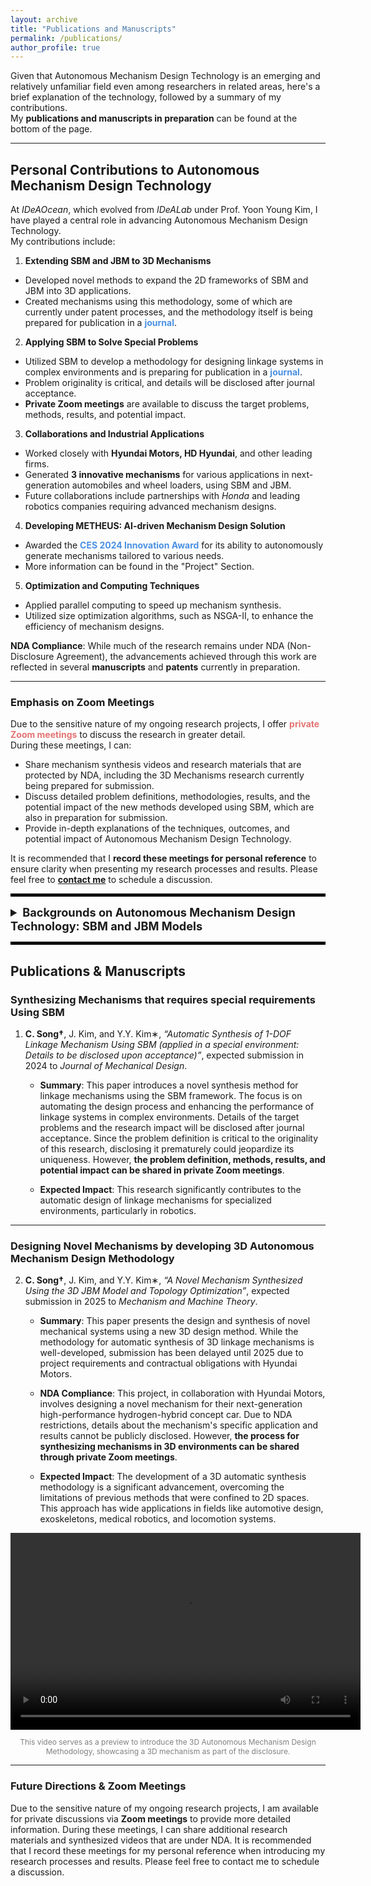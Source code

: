 ```yaml
---
layout: archive
title: "Publications and Manuscripts"
permalink: /publications/
author_profile: true
---
```


Given that Autonomous Mechanism Design Technology is an emerging and relatively unfamiliar field even among researchers in related areas, here's a brief explanation of the technology, followed by a summary of my contributions.  
My **publications and manuscripts in preparation** can be found at the bottom of the page.

---
## Personal Contributions to Autonomous Mechanism Design Technology

At *IDeAOcean*, which evolved from *IDeALab* under Prof. Yoon Young Kim, I have played a central role in advancing Autonomous Mechanism Design Technology.  
My contributions include:

1) **Extending SBM and JBM to 3D Mechanisms**
  - Developed novel methods to expand the 2D frameworks of SBM and JBM into 3D applications.
  - Created mechanisms using this methodology, some of which are currently under patent processes, and the methodology itself is being prepared for publication in a <span style="color: #4a90e2;">**journal**</span>.

2) **Applying SBM to Solve Special Problems**
  - Utilized SBM to develop a methodology for designing linkage systems in complex environments and is preparing for publication in a <span style="color: #4a90e2;">**journal**</span>.
  - Problem originality is critical, and details will be disclosed after journal acceptance.
  - **Private Zoom meetings** are available to discuss the target problems, methods, results, and potential impact.

3) **Collaborations and Industrial Applications**
  - Worked closely with **Hyundai Motors, HD Hyundai**, and other leading firms.
  - Generated **3 innovative mechanisms** for various applications in next-generation automobiles and wheel loaders, using SBM and JBM.
  - Future collaborations include partnerships with *Honda* and leading robotics companies requiring advanced mechanism designs.

4) **Developing METHEUS: AI-driven Mechanism Design Solution**
  - Awarded the <span style="color: #4a90e2;">**CES 2024 Innovation Award**</span> for its ability to autonomously generate mechanisms tailored to various needs.
  - More information can be found in the "Project" Section.

5) **Optimization and Computing Techniques**
  - Applied parallel computing to speed up mechanism synthesis.
  - Utilized size optimization algorithms, such as NSGA-II, to enhance the efficiency of mechanism designs.


**NDA Compliance**: While much of the research remains under NDA (Non-Disclosure Agreement), the advancements achieved through this work are reflected in several **manuscripts** and **patents** currently in preparation.

---
### Emphasis on Zoom Meetings

Due to the sensitive nature of my ongoing research projects, I offer <span style="color: #e57373;">**private Zoom meetings**</span> to discuss the research in greater detail.  
During these meetings, I can:

- Share mechanism synthesis videos and research materials that are protected by NDA, including the 3D Mechanisms research currently being prepared for submission.
- Discuss detailed problem definitions, methodologies, results, and the potential impact of the new methods developed using SBM, which are also in preparation for submission.
- Provide in-depth explanations of the techniques, outcomes, and potential impact of Autonomous Mechanism Design Technology.

It is recommended that I **record these meetings for personal reference** to ensure clarity when presenting my research processes and results. Please feel free to [**contact me**](<mailto:cksdml1014@gmail.com>) to schedule a discussion.


<hr style="border: 2px solid black;">

<details>
  <summary style="font-size: 1.3em; font-weight: bold;">Backgrounds on Autonomous Mechanism Design Technology: SBM and JBM Models </summary>  

<p>The <strong>Autonomous Mechanism Design Technology</strong>, developed using the <strong>SBM (Spring-connected Block Model)</strong> and <strong>JBM (Joint-element Block Model)</strong> frameworks, represents a revolutionary approach to mechanism synthesis.<br>
  This technology autonomously generates complex linkage mechanisms that achieve specific tasks and meet performance requirements across various applications.<br>
  Specifically, it synthesizes <strong>1-DOF linkage mechanisms that follow desired paths</strong> by automatically determining <strong>both the topology and geometry</strong> of the mechanism.<br>
  This is achieved through appropriate optimization problem formulations and precise modeling of the spring-block systems.</p>

<h2>What are SBM and JBM?</h2>

<div style="display: flex; justify-content: space-between;">
    <div style="width: 48%; display: flex; flex-direction: column; justify-content: space-between;">
        <img src="https://cksdml1014.github.io/chanisong/images/SBM2.png" alt="SBM2" style="width: 100%;">
        <p style="font-size: 12px; text-align: center; margin-top: auto;">SBM, first proposed by Prof. Yoon Young Kim (JMD, 2007), enables the synthesis of 2D Linkage Mechanisms comprised of revolute joints.</p>
    </div>
    <div style="width: 48%; display: flex; flex-direction: column; justify-content: space-between;">
        <img src="https://cksdml1014.github.io/chanisong/images/JBM1.png" alt="JBM1" style="width: 100%;">
        <p style="font-size: 12px; text-align: center; margin-top: auto;">JBM, proposed by Kang and Kim (SMO, 2018), extends SBM by incorporating prismatic joints into 2D Linkage Mechanisms.</p>
    </div>
</div>

<p><strong style="font-size: 1.2em;">SBM (Spring-connected Block Model):</strong></p>
<ul>
  <li>Represents mechanical systems using rigid blocks connected by springs.</li>
  <li>The spring connections simulate constraints and force-displacement relationships that characterize the dynamic behavior of the mechanism.</li>
  <li>Enables the automatic synthesis of <strong>2D 1DOF mechanisms</strong> composed of <strong>revolute joints</strong>, optimized to follow specific paths.</li>
</ul>

<p><strong style="font-size: 1.2em;">JBM (Joint-element Block Model):</strong></p>
<ul>
  <li>Extends SBM by incorporating revolute and prismatic joints.</li>
  <li>Allows for more sophisticated control of the mechanism's movement by enabling the usage of prismatic joints.</li>
  <li>Supports the synthesis of <strong>2D 1DOF mechanisms</strong> with <strong>revolute and prismatic joints</strong>.</li>
</ul>

<div style="text-align: center;">
    <img src="https://cksdml1014.github.io/chanisong/images/optimizationformulation.png" alt="optimizationformulation" style="width: 50%;">
    <p style="font-size: 12px;">Optimization formulation for Autonomous Mechanism Design, first proposed by Kim et al. (IJNM, 2014)</p>
</div>

<ul>
  <li>The spring constant <em>k</em> of the springs in SBM & JBM models determines whether the system behaves like a linkage mechanism with revolute joints, like a rigidly connected structure, or something in between. By using spring values as variables, along with the position of the nodes and the angle of the double-spring structure in JBM models, we can represent various 2D linkage mechanisms composed of links and revolute/prismatic joints.</li>
  <li>Using an appropriate optimization formulation with these variables as optimization variables, we can automatically synthesize linkage mechanisms that follow specific paths. This process determines <strong>both the topology and geometry</strong> of the linkage mechanisms.</li>
  <li>The synthesis process utilizes an <strong>optimization formulation</strong> based on the <strong>work transmittance efficiency function</strong> (Kim and Kim, IJNM, 2014), enabling the autonomous design of mechanisms that follow specific paths.</li>
</ul>

<div style="display: flex; justify-content: space-between;">
  <div style="width: 48%; text-align: center;">
    <video width="100%" controls>
      <source src="https://cksdml1014.github.io/chanisong/images/sbmvideo1.mp4" type="video/mp4">
      Your browser does not support the video tag.
    </video>
    <p style="font-size: 12px; color: gray;">This video illustrates the mechanism synthesis process using SBM. You can see how different spring constants change the motion of the SBM blocks. The path of the center of target block gradually converges to the target path. (IDeA Lab, 2022)</p>
  </div>
  
  <div style="width: 48%; text-align: center;">
    <video width="100%" controls>
      <source src="https://cksdml1014.github.io/chanisong/images/sbmvideo2.mp4" type="video/mp4">
      Your browser does not support the video tag.
    </video>
    <p style="font-size: 12px; color: gray;">This video illustrates the change of objective function(red) and constraints(blue) during the iteration of SBM optimization while synthesizing the mechanism from the left video. 1DoF Mechanism is synthesized when the work transmittance efficiency(red graph) converges to 1. (IDeA Lab, 2022)</p>
  </div>
</div>

<h2>Examples of Applications of Autonomous Mechanism Design Technology</h2>

<p><strong style="font-size: 1.2em;">Vehicle Mechanisms:</strong></p>
<ul>
  <li><strong>Applications:</strong> Autonomous suspension systems, aerodynamic components, adaptable chassis elements.</li>
  <li><strong>Impact:</strong> Optimizes vehicle performance under various conditions, supporting the shift toward electric and autonomous vehicles.</li>
</ul>

<div style="text-align: center;">
    <img src="https://cksdml1014.github.io/chanisong/images/메커니즘그림1.png" alt="mech1" style="width: 90%;">
    <p style="font-size: 12px;">Novel vehicle mechanisms developed using predecessor to SBM and JBM, referred to as the 'bar model' proposed by Kim and Kim (IJNM, 2014). Figure also referenced in Kim et al. (IJNM, 2018).</p>
</div>

<p><strong style="font-size: 1.2em;">Human-Integrated Mechanisms and Robotics:</strong></p>
<ul>
  <li><strong>Applications:</strong> Robotic exoskeletons, rehabilitation devices, assistive mobility systems.</li>
  <li><strong>Impact:</strong> Designs mechanisms that interact with humans for wearable, assistive applications in medical robotics.</li>
</ul>

<div style="text-align: center;">
    <img src="https://cksdml1014.github.io/chanisong/images/메커니즘그림2.png" alt="mech2" style="width: 90%;">
    <p style="font-size: 12px;">Rehabilitation devices designed using SBM and JBM (Kim et al., SMO, 2018) and exoskeletons (Lee et al., IEEE Access, 2023).</p>
</div>

<p><strong style="font-size: 1.2em;">Transformable Wheel Mechanisms:</strong></p>
<ul>
  <li><strong>Applications:</strong> Transformable wheels with adaptable structures for torque, speed, and stability optimization.</li>
  <li><strong>Impact:</strong> Reduces motor usage while maintaining performance, enabling 1-DOF robot systems to adjust to changing terrain.</li>
</ul>

<div style="text-align: center;">
    <img src="https://cksdml1014.github.io/chanisong/images/메커니즘그림3.png" alt="mech3" style="width: 70%;">
    <p style="font-size: 12px;">Transformable wheels designed using JBM (Kim et al., IEEE T-RO, 2023).</p>
</div>

<div style="display: flex; justify-content: space-between;">
  <div style="width: 48%; text-align: center;">
    <video width="100%" controls>
      <source src="https://cksdml1014.github.io/chanisong/images/wheel1.mp4" type="video/mp4">
      Your browser does not support the video tag.
    </video>
    <p style="font-size: 12px; color: gray;">This video illustrates the synthesis process of Transformable Wheel Mechanisms using the JBM framework. As the optimization problem approaches its optimal solution, the JBM system gradually converges into a 1-DOF mechanism. (IEEE T-RO, 2023)</p>
  </div>
  <div style="width: 48%; text-align: center;">
    <video width="100%" controls>
      <source src="https://cksdml1014.github.io/chanisong/images/wheel2.mp4" type="video/mp4">
      Your browser does not support the video tag.
    </video>
    <p style="font-size: 12px; color: gray;">Once the JBM system converges, it is interpreted into a linkage mechanism. This video showcases the CAD models of mechanisms synthesized through the JBM framework. (IEEE T-RO, 2023)</p>
  </div>
</div>

<h3>The Value of SBM and JBM in Industry and Research</h3>

<p>Optimization and Innovation: These models streamline the mechanism design process, enabling engineers to focus on optimization and innovation.</p>
<p>Applications: The technology is applied in various sectors, including automotive, medical robotics and mobility solutions.</p>

<h3>Previous Publications</h3>

<p>For detailed publications and patents related to Autonomous Mechanism Design Technology, visit <a href="https://ideaocean.ai/technology/" target="_blank"><strong>here</strong></a>.</p>
</details>

<hr style="border: 2px solid black;">

## Publications & Manuscripts

### Synthesizing Mechanisms that requires special requirements Using SBM

1. **C. Song†**, J. Kim, and Y.Y. Kim∗, *“Automatic Synthesis of 1-DOF Linkage Mechanism Using SBM (applied in a special environment: Details to be disclosed upon acceptance)”*, expected submission in 2024 to *Journal of Mechanical Design*.

   - **Summary**: This paper introduces a novel synthesis method for linkage mechanisms using the SBM framework. The focus is on automating the design process and enhancing the performance of linkage systems in complex environments. Details of the target problems and the research impact will be disclosed after journal acceptance. Since the problem definition is critical to the originality of this research, disclosing it prematurely could jeopardize its uniqueness. However, **the problem definition, methods, results, and potential impact can be shared in private Zoom meetings**.
   
   - **Expected Impact**: This research significantly contributes to the automatic design of linkage mechanisms for specialized environments, particularly in robotics.

---

### Designing Novel Mechanisms by developing 3D Autonomous Mechanism Design Methodology

2. **C. Song†**, J. Kim, and Y.Y. Kim∗, *“A Novel Mechanism Synthesized Using the 3D JBM Model and Topology Optimization”*, expected submission in 2025 to *Mechanism and Machine Theory*.

   - **Summary**: This paper presents the design and synthesis of novel mechanical systems using a new 3D design method. While the methodology for automatic synthesis of 3D linkage mechanisms is well-developed, submission has been delayed until 2025 due to project requirements and contractual obligations with Hyundai Motors.

   - **NDA Compliance**: This project, in collaboration with Hyundai Motors, involves designing a novel mechanism for their next-generation high-performance hydrogen-hybrid concept car. Due to NDA restrictions, details about the mechanism's specific application and results cannot be publicly disclosed. However, **the process for synthesizing mechanisms in 3D environments can be shared through private Zoom meetings**.
  
   - **Expected Impact**: The development of a 3D automatic synthesis methodology is a significant advancement, overcoming the limitations of previous methods that were confined to 2D spaces. This approach has wide applications in fields like automotive design, exoskeletons, medical robotics, and locomotion systems.
  
<div style="text-align: center;">
  <video width="560" height="315" controls>
    <source src="https://cksdml1014.github.io/chanisong/images/3djbm_example.mp4" type="video/mp4">
    Your browser does not support the video tag.
  </video>
  <p style="font-size: 12px; color: gray;">This video serves as a preview to introduce the 3D Autonomous Mechanism Design Methodology, showcasing a 3D mechanism as part of the disclosure.</p>
</div>

---

### Future Directions & Zoom Meetings

Due to the sensitive nature of my ongoing research projects, I am available for private discussions via **Zoom meetings** to provide more detailed information. During these meetings, I can share additional research materials and synthesized videos that are under NDA. It is recommended that I record these meetings for my personal reference when introducing my research processes and results. Please feel free to contact me to schedule a discussion.
